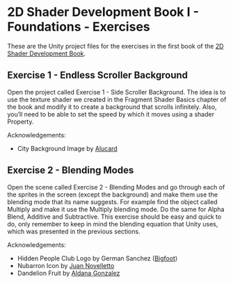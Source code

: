 # 2D Shader Development Book I - Foundations - Exercises

These are the Unity project files for the exercises in the first book of the [2D Shader Development Book](http://www.2dshaders.com).

## Exercise 1 - Endless Scroller Background

Open the project called Exercise 1 - Side Scroller Background.
The idea is to use the texture shader we created in the Fragment Shader Basics chapter of the book and modify it to create a background that scrolls infinitely.
Also, you’ll need to be able to set the speed by which it moves using a shader Property.

Acknowledgements:

- City Background Image by [Alucard](https://opengameart.org/content/city-background-repetitive-3)

## Exercise 2 - Blending Modes

Open the scene called Exercise 2 - Blending Modes and go through each of the sprites in the screen (except the background) and make them use the blending mode that its name suggests. For example find the object called Multiply and make it use the Multiply blending mode. Do the same for Alpha Blend, Additive and Subtractive.
This exercise should be easy and quick to do, only remember to keep in mind the blending equation that Unity uses, which was presented in the previous sections.

Acknowledgements:

- Hidden People Club Logo by German Sanchez ([Bigfoot](http://www.bigfootgaming.net/))
- Nubarron Icon by [Juan Novelletto](https://www.artstation.com/juannovelletto)
- Dandelion Fruit by [Aldana Gonzalez](http://vegetaldeana.com)
